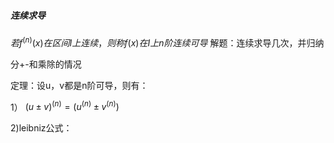 ##### 连续求导
$若f^{(n)}(x)在区间I上连续，则称f(x)在I上n阶连续可导$
解题：连续求导几次，并归纳

分+-和乘除的情况

定理：设u，v都是n阶可导，则有：

1） $(u\pm v)^{(n)}=(u^{(n)} \pm v^{(n)})$

2)leibniz公式：